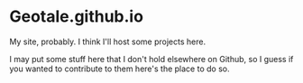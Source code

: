 # Geotale.github.io
My site, probably. I think I'll host some projects here.

I may put some stuff here that I don't hold elsewhere on Github, so I guess if you wanted to contribute to them here's the place to do so.
